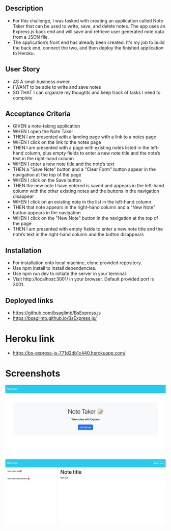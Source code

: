 ## Description

* For this challenge, I was tasked with creating an application called Note Taker that can be used to write, save, and delete notes. The app uses an Express.js back end and will save and retrieve user generated note data from a JSON file.
* The application’s front end has already been created. It's my job to build the back end, connect the two, and then deploy the finished application to Heroku.


## User Story

* AS A small business owner
* I WANT to be able to write and save notes
* SO THAT I can organize my thoughts and keep track of tasks I need to complete

## Acceptance Criteria

* GIVEN a note-taking application
* WHEN I open the Note Taker
* THEN I am presented with a landing page with a link to a notes page
* WHEN I click on the link to the notes page
* THEN I am presented with a page with existing notes listed in the left-hand column, plus empty fields to enter a new note title and the note’s text in the right-hand column
* WHEN I enter a new note title and the note’s text
* THEN a "Save Note" button and a "Clear Form" button appear in the navigation at the top of the page
* WHEN I click on the Save button
* THEN the new note I have entered is saved and appears in the left-hand column with the other existing notes and the buttons in the navigation disappear
* WHEN I click on an existing note in the list in the left-hand column
* THEN that note appears in the right-hand column and a "New Note" button appears in the navigation
* WHEN I click on the "New Note" button in the navigation at the top of the page
* THEN I am presented with empty fields to enter a new note title and the note’s text in the right-hand column and the button disappears

## Installation
* For installation onto local machine, clone provided repository.
* Use npm install to install dependencies.
* Use npm run dev to initiate the server in your terminal.
* Visit http://localhost:3001/ in your browser. Default provided port is 3001.

## Deployed links

* https://github.com/bsaglimb/BsExpress.js
* https://bsaglimb.github.io/BsExpress.js/

# Heroku link
* https://bs-express-js-771d2db1c440.herokuapp.com/

# Screenshots

![Demopicture](./images/noteTakerHomepage.png)
![Demopicture](./images/noteTakerPage.png)

